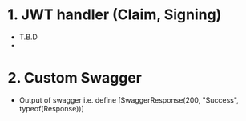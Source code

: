 # 1. JWT handler (Claim, Signing)
- T.B.D
- 
# 2. Custom Swagger
- Output of swagger i.e. define [SwaggerResponse(200, "Success", typeof(Response<Model>))]
